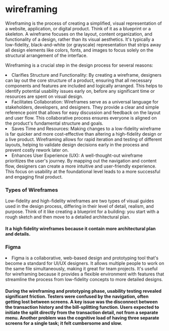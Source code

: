 # wireframing

Wireframing is the process of creating a simplified, visual representation of a website, application, or digital product. Think of it as a blueprint or a skeleton. A wireframe focuses on the layout, content organization, and functionality of a design, rather than its visual aesthetics. It's typically a low-fidelity, black-and-white (or grayscale) representation that strips away all design elements like colors, fonts, and images to focus solely on the structural arrangement of the interface.

Wireframing is a crucial step in the design process for several reasons:


  <li>Clarifies Structure and Functionality: By creating a wireframe, designers can lay out the core structure of a product, ensuring that all necessary components and features are included and logically arranged. This helps to identify potential usability issues early on, before any significant time or resources are spent on visual design.</li>


<li>Facilitates Collaboration: Wireframes serve as a universal language for stakeholders, developers, and designers. They provide a clear and simple reference point that allows for easy discussion and feedback on the layout and user flow. This collaborative process ensures everyone is aligned on the product's fundamental structure and goals.</li>


<li>Saves Time and Resources: Making changes to a low-fidelity wireframe is far quicker and more cost-effective than altering a high-fidelity design or a live product. Wireframing allows for rapid iteration and testing of different layouts, helping to validate design decisions early in the process and prevent costly rework later on.</li>


<li>Enhances User Experience (UX): A well-thought-out wireframe prioritizes the user's journey. By mapping out the navigation and content flow, designers can create a more intuitive and user-friendly experience. This focus on usability at the foundational level leads to a more successful and engaging final product.</li>

<h3>Types of Wireframes</h3>
Low-fidelity and high-fidelity wireframes are two types of visual guides used in the design process, differing in their level of detail, realism, and purpose. Think of it like creating a blueprint for a building: you start with a rough sketch and then move to a detailed architectural plan.



<h4>It a high fidelity wireframes because it contain more architectural plan and details.</h4>

<h3>Figma</h3>
<li>Figma is a collaborative, web-based design and prototyping tool that's become a standard for UI/UX designers. It allows multiple people to work on the same file simultaneously, making it great for team projects. It's useful for wireframing because it provides a flexible environment with features that streamline the process from low-fidelity concepts to more detailed designs.</li>

<h4>During the wireframing and prototyping phase, usability testing revealed significant friction. Testers were confused by the navigation, often getting lost between screens. A key issue was the disconnect between the transaction history and the bill-splitting function. Users expected to initiate the split directly from the transaction detail, not from a separate menu. Another problem was the cognitive load of having three separate screens for a single task; it felt cumbersome and slow.</h4>


